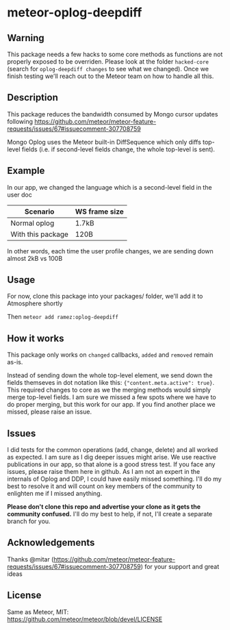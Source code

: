 # meteor-oplog-deepdiff

## Warning

This package needs a few hacks to some core methods as functions are not properly exposed to be overriden. Please look at the folder `hacked-core` (search for `oplog-deepdiff changes` to see what we changed). Once we finish testing we'll reach out to the Meteor team on how to handle all this.

## Description

This package reduces the bandwidth consumed by Mongo cursor updates following https://github.com/meteor/meteor-feature-requests/issues/67#issuecomment-307708759

Mongo Oplog uses the Meteor built-in DiffSequence which only diffs top-level fields (i.e. if second-level fields change, the whole top-level is sent).

## Example

In our app, we changed the language which is a second-level field in the user doc

|Scenario|WS frame size|
|--------|-------|
|Normal oplog|1.7kB|
|With this package|120B|

In other words, each time the user profile changes, we are sending down almost 2kB vs 100B


## Usage

For now, clone this package into your packages/ folder, we'll add it to Atmosphere shortly

Then `meteor add ramez:oplog-deepdiff`

## How it works

This package only works on `changed` callbacks, `added` and `removed` remain as-is.

Instead of sending down the whole top-level element, we send down the fields themseves in dot notation like this:
`{"content.meta.active": true}`. This required changes to core as we the merging methods would simply merge top-level fields. I am sure we missed a few spots where we have to do proper merging, but this work for our app. If you find another place we missed, please raise an issue.

## Issues

I did tests for the common operations (add, change, delete) and all worked as expected. I am sure as I dig deeper issues might arise. We use reactive publications in our app, so that alone is a good stress test. If you face any issues, please raise them here in github. As I am not an expert in the internals of Oplog and DDP, I could have easily missed something. I'll do my best to resolve it and will count on key members of the community to enlighten me if I missed anything.

**Please don't clone this repo and advertise your clone as it gets the community confused.** I'll do my best to help, if not, I'll create a separate branch for you.

## Acknowledgements

Thanks @mitar (https://github.com/meteor/meteor-feature-requests/issues/67#issuecomment-307708759) for your support and great ideas

## License

Same as Meteor, MIT: https://github.com/meteor/meteor/blob/devel/LICENSE
